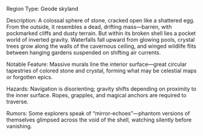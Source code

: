Region Type: Geode skyland

Description: A colossal sphere of stone, cracked open like a shattered egg. From the outside, it resembles a dead, drifting mass—barren, with pockmarked cliffs and dusty terrain. But within its broken shell lies a pocket world of inverted gravity. Waterfalls fall upward from glowing pools, crystal trees grow along the walls of the cavernous ceiling, and winged wildlife flits between hanging gardens suspended on shifting air currents.

Notable Feature: Massive murals line the interior surface—great circular tapestries of colored stone and crystal, forming what may be celestial maps or forgotten epics.

Hazards: Navigation is disorienting; gravity shifts depending on proximity to the inner surface. Ropes, grapples, and magical anchors are required to traverse.

Rumors: Some explorers speak of “mirror-echoes”—phantom versions of themselves glimpsed across the void of the shell, watching silently before vanishing.